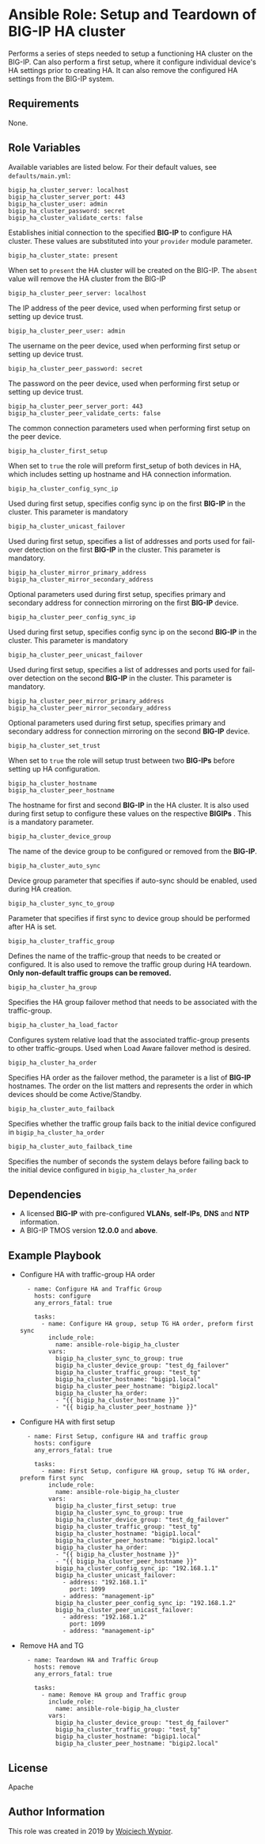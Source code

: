 Ansible Role: Setup and Teardown of BIG-IP HA cluster
=========

Performs a series of steps needed to setup a functioning HA cluster on the BIG-IP. Can also perform a first setup,
where it configure individual device's HA settings prior to creating HA. It can also remove the configured HA settings
from the BIG-IP system.

Requirements
------------

None.

Role Variables
--------------

Available variables are listed below. For their default values, see `defaults/main.yml`:

    bigip_ha_cluster_server: localhost
    bigip_ha_cluster_server_port: 443
    bigip_ha_cluster_user: admin
    bigip_ha_cluster_password: secret
    bigip_ha_cluster_validate_certs: false

Establishes initial connection to the specified **BIG-IP** to configure HA cluster. These values are substituted into
your ``provider`` module parameter.

    bigip_ha_cluster_state: present

When set to ``present`` the HA cluster will be created on the BIG-IP.
The ``absent`` value will remove the HA cluster from the BIG-IP
    
    bigip_ha_cluster_peer_server: localhost

The IP address of the peer device, used when performing first setup or setting up device trust. 

    bigip_ha_cluster_peer_user: admin

The username on the peer device, used when performing first setup or setting up device trust.    
    
    bigip_ha_cluster_peer_password: secret

The password on the peer device, used when performing first setup or setting up device trust. 

    bigip_ha_cluster_peer_server_port: 443
    bigip_ha_cluster_peer_validate_certs: false
    
The common connection parameters used when performing first setup on the peer device.

    bigip_ha_cluster_first_setup
    
When set to `true` the role will preform first_setup of both devices in HA, which includes setting up hostname and 
HA connection information.

    bigip_ha_cluster_config_sync_ip

Used during first setup, specifies config sync ip on the first **BIG-IP** in the cluster. This parameter is mandatory

    bigip_ha_cluster_unicast_failover

Used during first setup, specifies a list of addresses and ports used for fail-over detection on the first 
**BIG-IP** in the cluster. This parameter is mandatory.

    bigip_ha_cluster_mirror_primary_address
    bigip_ha_cluster_mirror_secondary_address

Optional parameters used during first setup, specifies primary and secondary address for connection mirroring on the
first **BIG-IP** device.

    bigip_ha_cluster_peer_config_sync_ip

Used during first setup, specifies config sync ip on the second **BIG-IP** in the cluster. This parameter is mandatory

    bigip_ha_cluster_peer_unicast_failover

Used during first setup, specifies a list of addresses and ports used for fail-over detection on the second 
**BIG-IP** in the cluster. This parameter is mandatory.

    bigip_ha_cluster_peer_mirror_primary_address
    bigip_ha_cluster_peer_mirror_secondary_address

Optional parameters used during first setup, specifies primary and secondary address for connection mirroring on the
second **BIG-IP** device.

    bigip_ha_cluster_set_trust 

When set to `true` the role will setup trust between two **BIG-IPs** before setting up HA configuration.

    bigip_ha_cluster_hostname
    bigip_ha_cluster_peer_hostname

The hostname for first and second **BIG-IP** in the HA cluster. It is also used during first setup to
 configure these values on the respective **BIGIPs** . This is a mandatory parameter.

    bigip_ha_cluster_device_group

The name of the device group to be configured or removed from the **BIG-IP**.

    bigip_ha_cluster_auto_sync

Device group parameter that specifies if auto-sync should be enabled, used during HA creation.

    bigip_ha_cluster_sync_to_group

Parameter that specifies if first sync to device group should be performed after HA is set.

    bigip_ha_cluster_traffic_group

Defines the name of the traffic-group that needs to be created or configured. 
It is also used to remove the traffic group during HA teardown. **Only non-default traffic groups can be removed.**

    bigip_ha_cluster_ha_group

Specifies the HA group failover method that needs to be associated with the traffic-group.

    bigip_ha_cluster_ha_load_factor

Configures system relative load that the associated traffic-group presents to other traffic-groups. 
Used when Load Aware failover method is desired. 

    bigip_ha_cluster_ha_order
    
Specifies HA order as the failover method, the parameter is a list of **BIG-IP** hostnames. The order on the list 
matters and represents the order in which devices should be come Active/Standby.

    bigip_ha_cluster_auto_failback

Specifies whether the traffic group fails back to the initial device configured in `bigip_ha_cluster_ha_order`

    bigip_ha_cluster_auto_failback_time

Specifies the number of seconds the system delays before failing back to the initial device 
configured in `bigip_ha_cluster_ha_order`


Dependencies
------------

* A licensed **BIG-IP** with pre-configured **VLANs**, **self-IPs**, **DNS** and **NTP** information.
* A BIG-IP TMOS version **12.0.0** and **above**.

Example Playbook
----------------

* Configure HA with traffic-group HA order

        - name: Configure HA and Traffic Group
          hosts: configure
          any_errors_fatal: true
        
          tasks:
            - name: Configure HA group, setup TG HA order, preform first sync
              include_role:
                name: ansible-role-bigip_ha_cluster
              vars:
                bigip_ha_cluster_sync_to_group: true
                bigip_ha_cluster_device_group: "test_dg_failover"
                bigip_ha_cluster_traffic_group: "test_tg"
                bigip_ha_cluster_hostname: "bigip1.local"
                bigip_ha_cluster_peer_hostname: "bigip2.local"
                bigip_ha_cluster_ha_order:
                - "{{ bigip_ha_cluster_hostname }}"
                - "{{ bigip_ha_cluster_peer_hostname }}"

* Configure HA with first setup

        - name: First Setup, configure HA and traffic group
          hosts: configure
          any_errors_fatal: true
        
          tasks:
            - name: First Setup, configure HA group, setup TG HA order, preform first sync
              include_role:
                name: ansible-role-bigip_ha_cluster
              vars:
                bigip_ha_cluster_first_setup: true
                bigip_ha_cluster_sync_to_group: true
                bigip_ha_cluster_device_group: "test_dg_failover"
                bigip_ha_cluster_traffic_group: "test_tg"
                bigip_ha_cluster_hostname: "bigip1.local"
                bigip_ha_cluster_peer_hostname: "bigip2.local"
                bigip_ha_cluster_ha_order:
                - "{{ bigip_ha_cluster_hostname }}"
                - "{{ bigip_ha_cluster_peer_hostname }}"
                bigip_ha_cluster_config_sync_ip: "192.168.1.1"
                bigip_ha_cluster_unicast_failover:
                  - address: "192.168.1.1"
                    port: 1099
                  - address: "management-ip"
                bigip_ha_cluster_peer_config_sync_ip: "192.168.1.2"
                bigip_ha_cluster_peer_unicast_failover:
                  - address: "192.168.1.2"
                    port: 1099
                  - address: "management-ip"

* Remove HA and TG

        - name: Teardown HA and Traffic Group
          hosts: remove
          any_errors_fatal: true
        
          tasks:
            - name: Remove HA group and Traffic group
              include_role:
                name: ansible-role-bigip_ha_cluster
              vars:
                bigip_ha_cluster_device_group: "test_dg_failover"
                bigip_ha_cluster_traffic_group: "test_tg"
                bigip_ha_cluster_hostname: "bigip1.local"
                bigip_ha_cluster_peer_hostname: "bigip2.local"


## License

Apache

## Author Information

This role was created in 2019 by [Wojciech Wypior](https://github.com/wojtek0806).

[1]: https://galaxy.ansible.com/f5devcentral/bigip_ha_cluster
